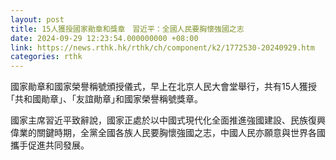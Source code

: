 ```yaml
---
layout: post
title: 15人獲授國家勛章和獎章　習近平：全國人民要胸懷強國之志
date: 2024-09-29 12:23:54.000000000 +08:00
link: https://news.rthk.hk/rthk/ch/component/k2/1772530-20240929.htm
categories: rthk
---
```


國家勛章和國家榮譽稱號頒授儀式，早上在北京人民大會堂舉行，共有15人獲授｢共和國勛章｣、｢友誼勛章｣和國家榮譽稱號獎章。

國家主席習近平致辭說，國家正處於以中國式現代化全面推進強國建設、民族復興偉業的關鍵時期，全黨全國各族人民要胸懷強國之志，中國人民亦願意與世界各國攜手促進共同發展。

